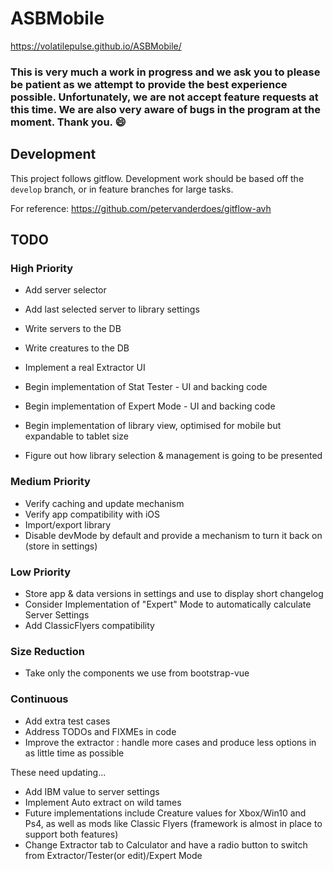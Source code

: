 # ASBMobile
https://volatilepulse.github.io/ASBMobile/

### This is very much a work in progress and we ask you to please be patient as we attempt to provide the best experience possible. Unfortunately, we are not accept feature requests at this time. We are also very aware of bugs in the program at the moment. Thank you. :smile:

## Development

This project follows gitflow. Development work should be based off the `develop` branch, or in feature branches for large tasks.

For reference: <https://github.com/petervanderdoes/gitflow-avh>

## TODO

### High Priority
- Add server selector
- Add last selected server to library settings
- Write servers to the DB
- Write creatures to the DB

- Implement a real Extractor UI
- Begin implementation of Stat Tester - UI and backing code
- Begin implementation of Expert Mode - UI and backing code
- Begin implementation of library view, optimised for mobile but expandable to tablet size

- Figure out how library selection & management is going to be presented

### Medium Priority
- Verify caching and update mechanism
- Verify app compatibility with iOS
- Import/export library
- Disable devMode by default and provide a mechanism to turn it back on (store in settings)

### Low Priority
- Store app & data versions in settings and use to display short changelog
- Consider Implementation of "Expert" Mode to automatically calculate Server Settings
- Add ClassicFlyers compatibility

### Size Reduction
- Take only the components we use from bootstrap-vue

### Continuous
- Add extra test cases
- Address TODOs and FIXMEs in code
- Improve the extractor : handle more cases and produce less options in as little time as possible


These need updating...
- Add IBM value to server settings
- Implement Auto extract on wild tames
- Future implementations include Creature values for Xbox/Win10 and Ps4, as well as mods like Classic Flyers (framework is almost in place to support both features)
- Change Extractor tab to Calculator and have a radio button to switch from Extractor/Tester(or edit)/Expert Mode
